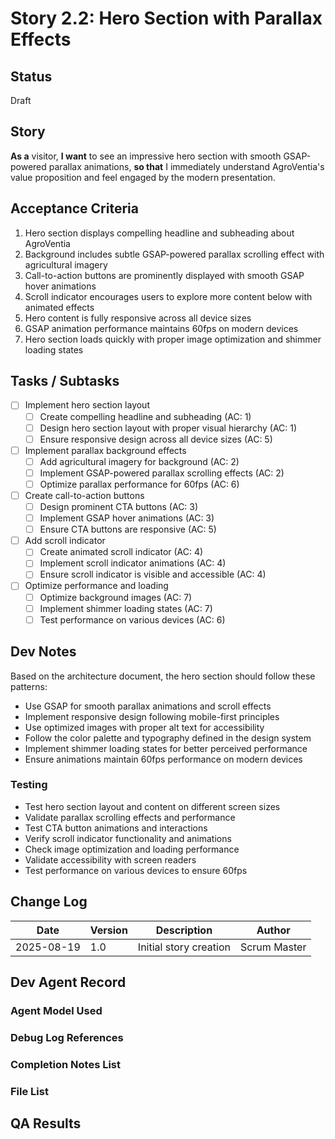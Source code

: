 # Story 2.2: Hero Section with Parallax Effects

## Status
Draft

## Story
**As a** visitor,
**I want** to see an impressive hero section with smooth GSAP-powered parallax animations,
**so that** I immediately understand AgroVentia's value proposition and feel engaged by the modern presentation.

## Acceptance Criteria
1. Hero section displays compelling headline and subheading about AgroVentia
2. Background includes subtle GSAP-powered parallax scrolling effect with agricultural imagery
3. Call-to-action buttons are prominently displayed with smooth GSAP hover animations
4. Scroll indicator encourages users to explore more content below with animated effects
5. Hero content is fully responsive across all device sizes
6. GSAP animation performance maintains 60fps on modern devices
7. Hero section loads quickly with proper image optimization and shimmer loading states

## Tasks / Subtasks
- [ ] Implement hero section layout
  - [ ] Create compelling headline and subheading (AC: 1)
  - [ ] Design hero section layout with proper visual hierarchy (AC: 1)
  - [ ] Ensure responsive design across all device sizes (AC: 5)
- [ ] Implement parallax background effects
  - [ ] Add agricultural imagery for background (AC: 2)
  - [ ] Implement GSAP-powered parallax scrolling effects (AC: 2)
  - [ ] Optimize parallax performance for 60fps (AC: 6)
- [ ] Create call-to-action buttons
  - [ ] Design prominent CTA buttons (AC: 3)
  - [ ] Implement GSAP hover animations (AC: 3)
  - [ ] Ensure CTA buttons are responsive (AC: 5)
- [ ] Add scroll indicator
  - [ ] Create animated scroll indicator (AC: 4)
  - [ ] Implement scroll indicator animations (AC: 4)
  - [ ] Ensure scroll indicator is visible and accessible (AC: 4)
- [ ] Optimize performance and loading
  - [ ] Optimize background images (AC: 7)
  - [ ] Implement shimmer loading states (AC: 7)
  - [ ] Test performance on various devices (AC: 6)

## Dev Notes
Based on the architecture document, the hero section should follow these patterns:
- Use GSAP for smooth parallax animations and scroll effects
- Implement responsive design following mobile-first principles
- Use optimized images with proper alt text for accessibility
- Follow the color palette and typography defined in the design system
- Implement shimmer loading states for better perceived performance
- Ensure animations maintain 60fps performance on modern devices

### Testing
- Test hero section layout and content on different screen sizes
- Validate parallax scrolling effects and performance
- Test CTA button animations and interactions
- Verify scroll indicator functionality and animations
- Check image optimization and loading performance
- Validate accessibility with screen readers
- Test performance on various devices to ensure 60fps

## Change Log
| Date | Version | Description | Author |
|------|---------|-------------|--------|
| 2025-08-19 | 1.0 | Initial story creation | Scrum Master |

## Dev Agent Record

### Agent Model Used

### Debug Log References

### Completion Notes List

### File List

## QA Results